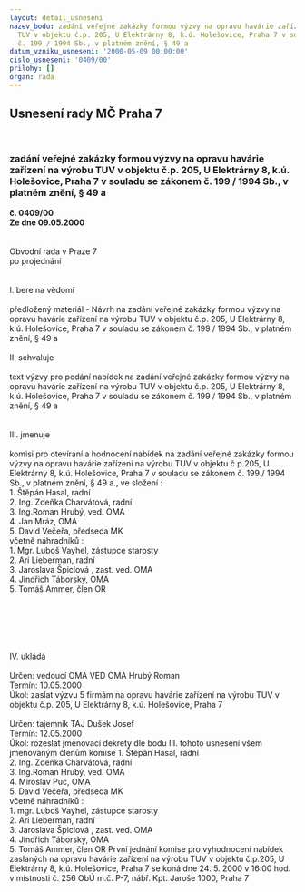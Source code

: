 ```yaml
---
layout: detail_usneseni
nazev_bodu: zadání veřejné zakázky formou výzvy na opravu havárie zařízení na výrobu
  TUV v objektu č.p. 205, U Elektrárny 8, k.ú. Holešovice, Praha 7 v souladu se zákonem
  č. 199 / 1994 Sb., v platném znění, § 49 a
datum_vzniku_usneseni: '2000-05-09 00:00:00'
cislo_usneseni: '0409/00'
prilohy: []
organ: rada
---
```

<div id="ucUsn_pList" class="usn">
	<span><h2>Usnesení rady MČ Praha 7 </h2>
<br></span><div class="standBody">
<span><h3>zadání veřejné zakázky formou výzvy na opravu havárie zařízení na výrobu TUV v objektu č.p. 205, U Elektrárny 8, k.ú. Holešovice, Praha 7 v souladu se zákonem č. 199 / 1994 Sb., v platném znění, § 49 a</h3></span><div class="center">
		<strong>č. 0409/00</strong><br>
	</div>
<div class="center">
		<strong>Ze dne 09.05.2000</strong><br><br>
	</div>     <br>Obvodní rada v Praze 7<br>po projednání<br><br><br>I.	bere na vědomí<br><br> předložený materiál - Návrh na zadání veřejné zakázky formou výzvy na opravu havárie zařízení na výrobu TUV v objektu č.p. 205, U Elektrárny 8, k.ú. Holešovice, Praha 7 v souladu se zákonem č. 199 / 1994 Sb., v platném znění, § 49 a<br><br>II.	schvaluje <br><br>text výzvy pro podání nabídek na zadání veřejné zakázky formou výzvy na opravu havárie zařízení na výrobu TUV v objektu č.p. 205, U Elektrárny 8, k.ú. Holešovice, Praha 7 v souladu se zákonem č. 199 / 1994 Sb., v platném znění, § 49 a<br><br><br>III.	jmenuje<br><br>komisi pro otevírání a hodnocení nabídek na zadání veřejné zakázky formou výzvy na opravu havárie zařízení na výrobu TUV v objektu č.p.205, U Elektrárny 8, k.ú. Holešovice, Praha 7 v souladu se zákonem č. 199 / 1994 Sb., v platném znění, § 49 a., ve složení :<br>1. Štěpán Hasal, radní<br>2. Ing. Zdeňka Charvátová, radní <br>3. Ing.Roman Hrubý, ved. OMA<br>4. Jan Mráz, OMA<br>5. David Večeřa, předseda MK<br>včetně náhradníků :<br>1. Mgr. Luboš Vayhel, zástupce starosty<br>2. Ari Lieberman, radní<br>3. Jaroslava Špiclová , zast. ved. OMA<br>4. Jindřich Táborský, OMA<br>5. Tomáš Ammer, člen OR<br><br><br><br><br><br><br>IV.	ukládá <br><br> Určen:	vedoucí OMA	VED OMA Hrubý Roman<br>Termín: 10.05.2000<br>Úkol:	zaslat výzvu 5 firmám na opravu havárie zařízení na výrobu TUV v objektu č.p. 205,        U Elektrárny 8, k.ú. Holešovice, Praha 7 <br> <br> Určen:	tajemník	TAJ Dušek Josef<br>Termín: 12.05.2000<br>Úkol:	rozeslat jmenovací dekrety dle bodu III. tohoto usnesení všem jmenovaným členům komise 1. Štěpán Hasal, radní<br>                   2. Ing. Zdeňka Charvátová, radní <br>                   3. Ing.Roman Hrubý, ved. OMA <br>                   4. Miroslav Puc, OMA<br>                   5. David Večeřa, předseda MK<br>                   včetně náhradníků :<br>                   1. mgr. Luboš Vayhel, zástupce starosty<br>                   2. Ari Lieberman, radní<br>                   3. Jaroslava Špiclová , zast. ved. OMA<br>                   4. Jindřich Táborský, OMA<br>                   5. Tomáš Ammer, člen OR                                                                                                   První jednání komise pro vyhodnocení nabídek zaslaných na  opravu havárie zařízení       na výrobu TUV v objektu č.p.205, U Elektrárny 8, k.ú. Holešovice, Praha 7  se koná       dne 24. 5. 2000 v 16:00 hod. v místnosti č. 256 ObÚ m.č. P-7, nábř. Kpt. Jaroše 1000, Praha 7   <br> </div>
</div>
